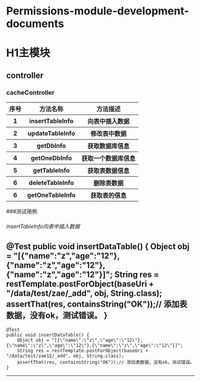# Permissions-module-development-documents

#  H1主模块
## controller

### cacheController

<table>
  <tr>
    <th>序号</th>
    <th>方法名称</th>
    <th>方法描述</th>
  </tr>
  <tr>
    <th>1</th>
    <th>insertTableInfo</th>
    <th>向表中插入数据</th>
  </tr>
  <tr>
    <th>2</th>
    <th>updateTableInfo</th>
    <th>修改表中数据</th>
  </tr>
  <tr>
    <th>3</th>
    <th>getDbInfo</th>
    <th>获取数据库信息</th>
  </tr>
  <tr>
    <th>4</th>
    <th>getOneDbInfo</th>
    <th>获取一个数据库信息</th>
  </tr>
  <tr>
    <th>5</th>
    <th>getTableInfo</th>
    <th>获取表数据信息</th>
  </tr>
  <tr>
    <th>6</th>
    <th>deleteTableInfo</th>
    <th>删除表数据</th>
  </tr>  
  <tr>
    <th>6</th>
    <th>getOneTableInfo</th>
    <th>获取表的信息</th>
  </tr>
</table>

###测试用例
######	insertTableInfo向表中插入数据

@Test
    public void insertDataTable() {
	Object obj = "[{\"name\":\"z\",\"age\":\"12\"},{\"name\":\"z\",\"age\":\"12\"},{\"name\":\"z\",\"age\":\"12\"}]";
	String res = restTemplate.postForObject(baseUri + "/data/test/zae/_add", obj, String.class);
	assertThat(res, containsString("OK"));// 添加表数据，没有ok，测试错误。
    }
-------------
  
  	@Test
  	public void insertDataTable() {
		Object obj = "[{\"name\":\"z\",\"age\":\"12\"},{\"name\":\"z\",\"age\":\"12\"},{\"name\":\"z\",\"age\":\"12\"}]";
		String res = restTemplate.postForObject(baseUri + "/data/test/zae12/_add", obj, String.class);
		assertThat(res, containsString("OK"));// 添加表数据，没有ok，测试错误。
	}
------------

 


